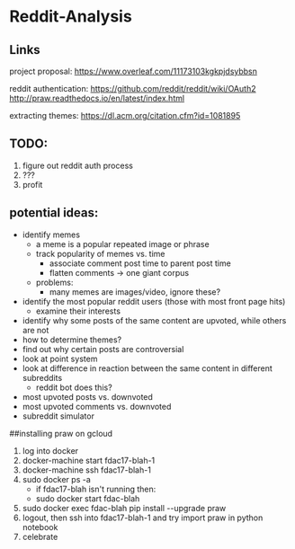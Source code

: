 # Reddit-Analysis

## Links
project proposal:
https://www.overleaf.com/11173103kgkpjdsybbsn

reddit authentication: 
https://github.com/reddit/reddit/wiki/OAuth2
http://praw.readthedocs.io/en/latest/index.html

extracting themes:
https://dl.acm.org/citation.cfm?id=1081895

## TODO:
1. figure out reddit auth process
2. ???
3. profit

## potential ideas:
  * identify memes
    * a meme is a popular repeated image or phrase
    * track popularity of memes vs. time
      * associate comment post time to parent post time
      * flatten comments -> one giant corpus
    * problems:
      * many memes are images/video, ignore these?
  * identify the most popular reddit users (those with most front page hits)
    * examine their interests
  * identify why some posts of the same content are upvoted, while others are not
  * how to determine themes?
  * find out why certain posts are controversial
  * look at point system
  * look at difference in reaction between the same content in different subreddits 
    * reddit bot does this?
  * most upvoted posts vs. downvoted 
  * most upvoted comments vs. downvoted
  * subreddit simulator
  
##installing praw on gcloud

1. log into docker 
2. docker-machine start fdac17-blah-1
3. docker-machine ssh fdac17-blah-1
4. sudo docker ps -a
   * if fdac17-blah isn't running then:
   * sudo docker start fdac-blah
5. sudo docker exec fdac-blah pip install --upgrade praw
6. logout, then ssh into fdac17-blah-1 and try import praw in python notebook
7. celebrate
     
